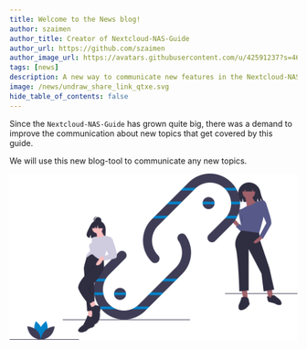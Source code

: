 ```yaml
---
title: Welcome to the News blog!
author: szaimen
author_title: Creator of Nextcloud-NAS-Guide
author_url: https://github.com/szaimen
author_image_url: https://avatars.githubusercontent.com/u/42591237?s=460&v=4
tags: [news]
description: A new way to communicate new features in the Nextcloud-NAS-Guide!
image: /news/undraw_share_link_qtxe.svg
hide_table_of_contents: false
---
```

Since the `Nextcloud-NAS-Guide` has grown quite big, there was a demand to improve the communication about new topics that get covered by this guide.

We will use this new blog-tool to communicate any new topics.

![Docusaurus v1 vs v2 npm trends](/news/undraw_share_link_qtxe.svg)

<!--The following comment will skip the article in the News overview.-->
<!--truncate-->